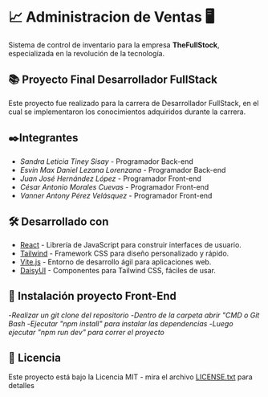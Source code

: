 # 📈 Administracion de Ventas 🖥️

Sistema de control de inventario para la empresa **TheFullStock**, especializada en la revolución de la tecnología.

## 📚 Proyecto Final Desarrollador FullStack

Este proyecto fue realizado para la carrera de Desarrollador FullStack, en el cual se implementaron los conocimientos adquiridos durante la carrera.

## ✒️Integrantes

- _Sandra Leticia Tiney Sisay_ - Programador Back-end
- _Esvin Max Daniel Lezana Lorenzana_ - Programador Back-end
- _Juan José Hernández López_ - Programador Front-end
- _César Antonio Morales Cuevas_ - Programador Front-end
- _Vanner Antony Pérez Velásquez_ - Programador Front-end

## 🛠️ Desarrollado con

- [React](https://es.reactjs.org/) - Librería de JavaScript para construir interfaces de usuario.
- [Tailwind](https://tailwindcss.com/) - Framework CSS para diseño personalizado y rápido.
- [Vite.js](https://vite.dev/) - Entorno de desarrollo ágil para aplicaciones web.
- [DaisyUI](https://daisyui.com/) - Componentes para Tailwind CSS, fáciles de usar.

## 📄 Instalación proyecto Front-End
-_Realizar un git clone del repositorio_
-_Dentro de la carpeta abrir "CMD o Git Bash_
-_Ejecutar "npm install" para instalar las dependencias_
-_Luego ejecutar "npm run dev" para correr el proyecto_

## 📄 Licencia

Este proyecto está bajo la Licencia MIT - mira el archivo [LICENSE.txt](LICENSE.txt) para detalles
